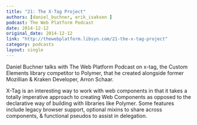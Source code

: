 ```yaml
---
title: "21: The X-Tag Project"
authors: [daniel_buchner, erik_isaksen ]
podcast: The Web Platform Podcast
date: 2014-12-12
original_date: 2014-12-12
link: "http://thewebplatform.libsyn.com/21-the-x-tag-project"
category: podcasts
layout: single
---
```


Daniel Buchner talks with The Web Platform Podcast on x-tag, the Custom Elements library competitor to Polymer, that he created alongside former Mozillian & Kraken Developer, Arron Schaar.

<!-- Excerpt -->

X-Tag is an interesting way to work with web components in that it takes a totally imperative approach to creating Web Components as opposed to the declarative way of building with libraries like Polymer. Some features include legacy browser support, optional mixins to share across components, & functional pseudos to assist in delegation.
